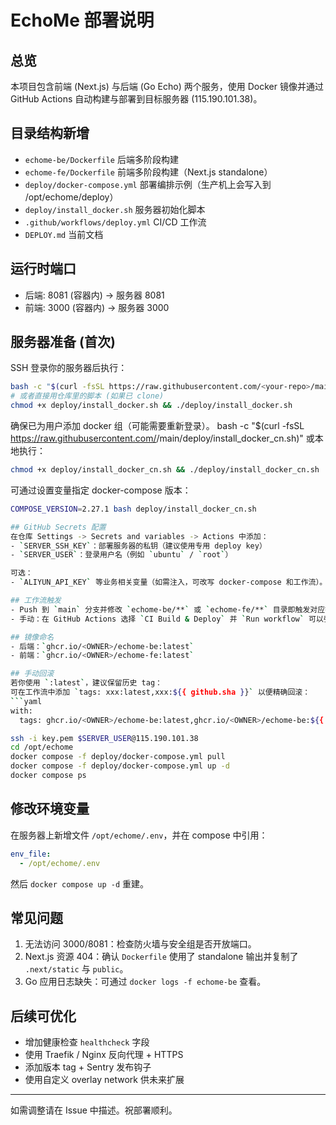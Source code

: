 # EchoMe 部署说明

## 总览
本项目包含前端 (Next.js) 与后端 (Go Echo) 两个服务，使用 Docker 镜像并通过 GitHub Actions 自动构建与部署到目标服务器 (115.190.101.38)。

## 目录结构新增
- `echome-be/Dockerfile` 后端多阶段构建
- `echome-fe/Dockerfile` 前端多阶段构建（Next.js standalone）
- `deploy/docker-compose.yml` 部署编排示例（生产机上会写入到 /opt/echome/deploy）
- `deploy/install_docker.sh` 服务器初始化脚本
- `.github/workflows/deploy.yml` CI/CD 工作流
- `DEPLOY.md` 当前文档

## 运行时端口
- 后端: 8081 (容器内) -> 服务器 8081
- 前端: 3000 (容器内) -> 服务器 3000

## 服务器准备 (首次)
SSH 登录你的服务器后执行：
```bash
bash -c "$(curl -fsSL https://raw.githubusercontent.com/<your-repo>/main/deploy/install_docker.sh)" || true
# 或者直接用仓库里的脚本 (如果已 clone)
chmod +x deploy/install_docker.sh && ./deploy/install_docker.sh
```
确保已为用户添加 docker 组（可能需要重新登录）。
bash -c "$(curl -fsSL https://raw.githubusercontent.com/<your-repo>/main/deploy/install_docker_cn.sh)"
或本地执行：
```bash
chmod +x deploy/install_docker_cn.sh && ./deploy/install_docker_cn.sh
```
可通过设置变量指定 docker-compose 版本：
```bash
COMPOSE_VERSION=2.27.1 bash deploy/install_docker_cn.sh

## GitHub Secrets 配置
在仓库 Settings -> Secrets and variables -> Actions 中添加：
- `SERVER_SSH_KEY`：部署服务器的私钥（建议使用专用 deploy key）
- `SERVER_USER`：登录用户名（例如 `ubuntu` / `root`）

可选：
- `ALIYUN_API_KEY` 等业务相关变量（如需注入，可改写 docker-compose 和工作流）。

## 工作流触发
- Push 到 `main` 分支并修改 `echome-be/**` 或 `echome-fe/**` 目录即触发对应镜像构建
- 手动：在 GitHub Actions 选择 `CI Build & Deploy` 并 `Run workflow` 可以强制部署 (`force=true`)

## 镜像命名
- 后端：`ghcr.io/<OWNER>/echome-be:latest`
- 前端：`ghcr.io/<OWNER>/echome-fe:latest`

## 手动回滚
若你使用 `:latest`，建议保留历史 tag：
可在工作流中添加 `tags: xxx:latest,xxx:${{ github.sha }}` 以便精确回滚：
```yaml
with:
  tags: ghcr.io/<OWNER>/echome-be:latest,ghcr.io/<OWNER>/echome-be:${{ github.sha }}
```
```bash
ssh -i key.pem $SERVER_USER@115.190.101.38
cd /opt/echome
docker compose -f deploy/docker-compose.yml pull
docker compose -f deploy/docker-compose.yml up -d
docker compose ps
```

## 修改环境变量
在服务器上新增文件 `/opt/echome/.env`，并在 compose 中引用：
```yaml
env_file:
  - /opt/echome/.env
```
然后 `docker compose up -d` 重建。

## 常见问题
1. 无法访问 3000/8081：检查防火墙与安全组是否开放端口。
2. Next.js 资源 404：确认 `Dockerfile` 使用了 standalone 输出并复制了 `.next/static` 与 `public`。
3. Go 应用日志缺失：可通过 `docker logs -f echome-be` 查看。

## 后续可优化
- 增加健康检查 `healthcheck` 字段
- 使用 Traefik / Nginx 反向代理 + HTTPS
- 添加版本 tag + Sentry 发布钩子
- 使用自定义 overlay network 供未来扩展

---
如需调整请在 Issue 中描述。祝部署顺利。
